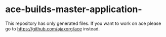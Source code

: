 # ace-builds-master-application-
This repository has only generated files. If you want to work on ace please go to https://github.com/ajaxorg/ace instead.
